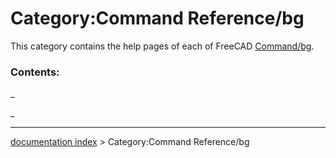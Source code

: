 # Category:Command Reference/bg
This category contains the help pages of each of FreeCAD [Command/bg](Command/bg.md).

### Contents:

_

_

---
[documentation index](../README.md) > Category:Command Reference/bg
